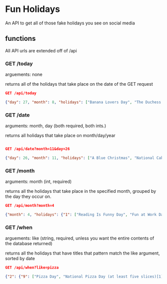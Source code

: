 # Fun Holidays

An API to get all of those fake holidays you see on social media

## functions

All API urls are extended off of /api

### GET /today

arguements: none

returns all of the holidays that take place on the date of the GET request

```JSON
GET /api/today

{"day": 27, "month": 8, "holidays": ["Banana Lovers Day", "The Duchess Who Wasnt Day", "The Duchess Who Wasn't Day", "Petroleum Day", "Tug-of-War Day", "International Bat Night", "National Pots de Cr\u00e8me Day", "Burger Day", "Pots De Creme Day", "National Banana Lovers Day", "International Lottery Day"]}
```

### GET /date

arguments: month, day (both required, both ints.)

returns all holidays that take place on month/day/year

``` JSON

GET /api/date?month=11&day=26

{"day": 26, "month": 11, "holidays": ["A Blue Christmas", "National Cake Day", "Cakes Day", "Turkey Free Thanksgiving", "Cake Day", "Day of Mourning"]}

```

### GET /month

arguments: month (int, required)

returns all the holidays that take place in the specified month, grouped by the day they occur on.

``` JSON
GET /api/month?month=4

{"month": 4, "holidays": {"1": ["Reading Is Funny Day", "Fun at Work Day", "Day Of Hope", "One Cent Day", "Sourdough Bread Day", "Fun Day"], "2": ["Love Your Produce Manager Day", "Ferret Day", "National Peanut Butter and Jelly Day", "Peanut Butter and Jelly Day", "World Autism Day", "Children's Book Day", "Tell A Lie Day"], "3": ["National Find a Rainbow Day", "World Party Day", "Poet in a Cupcake Day", "Tweed Day", "Fish Fingers and Custard Day", "Find A Rainbow Day", "Chocolate Mousse Day", "Walk to Work Day"], "4": ...
```

### GET /when

arguements: like (string, required, unless you want the entire contents of the database returned)

returns all the holidays that have titles that pattern match the like argument, sorted by date

``` JSON
GET /api/when?like=pizza

{"2": {"9": ["Pizza Day", "National Pizza Day (at least five slices)[1]"], "10": ["Great American Pizza Bake"], "16": ["Great American Pizza Bake"]}, "4": {"5": ["Deep Dish Pizza Day"]}, "5": {"15": ["Pizza Party Day"]}, "9": {"5": ["National Cheese Pizza Day", "Cheese Pizza Day"], "20": ["Pepperoni Pizza Day", "National Pepperoni Pizza Day"]}, "10": {"9": ["Beer and Pizza Day", "International Beer and Pizza Day"], "11": ["Sausage Pizza Day", "National Sausage Pizza Day"]}, "11": {"12": ["Pizza With The Works Except Anchovies Day", "National Pizza with the Works Except Anchovies Day"]}}

```

